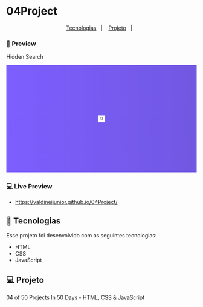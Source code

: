 # 04Project

<p align="center">
  <a href="#-tecnologias">Tecnologias</a>&nbsp;&nbsp;&nbsp;|&nbsp;&nbsp;&nbsp;
  <a href="#-projeto">Projeto</a>&nbsp;&nbsp;&nbsp;|&nbsp;&nbsp;&nbsp;
</p>

### 📱 Preview
Hidden Search

<p align="center">
  <a href="https://valdineijunior.github.io/04Project/">
  <img alt="03Project" src="https://github.com/ValdineiJunior/04Project/blob/main/assets/Screenshot.png">
  </a>
</p>

### 💻 Live Preview

- https://valdineijunior.github.io/04Project/


## 🚀 Tecnologias

Esse projeto foi desenvolvido com as seguintes tecnologias:

- HTML
- CSS
- JavaScript


## 💻 Projeto

04 of 50 Projects In 50 Days - HTML, CSS & JavaScript
